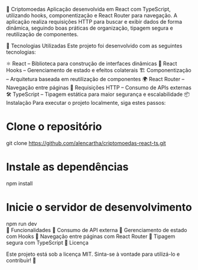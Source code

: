 📌 Criptomoedas
Aplicação desenvolvida em React com TypeScript, utilizando hooks, componentização e React Router para navegação. A aplicação realiza requisições HTTP para buscar e exibir dados de forma dinâmica, seguindo boas práticas de organização, tipagem segura e reutilização de componentes.

🚀 Tecnologias Utilizadas
Este projeto foi desenvolvido com as seguintes tecnologias:

⚛️ React – Biblioteca para construção de interfaces dinâmicas
🎣 React Hooks – Gerenciamento de estado e efeitos colaterais
🏗️ Componentização – Arquitetura baseada em reutilização de componentes
🌍 React Router – Navegação entre páginas
🔗 Requisições HTTP – Consumo de APIs externas
🛠️ TypeScript – Tipagem estática para maior segurança e escalabilidade
📦 Instalação
Para executar o projeto localmente, siga estes passos:

# Clone o repositório
git clone https://github.com/alencartha/criptomoedas-react-ts.git

# Instale as dependências
npm install  

# Inicie o servidor de desenvolvimento
npm run dev  
📝 Funcionalidades
🔹 Consumo de API externa
🔹 Gerenciamento de estado com Hooks
🔹 Navegação entre páginas com React Router
🔹 Tipagem segura com TypeScript
📄 Licença

Este projeto está sob a licença MIT. Sinta-se à vontade para utilizá-lo e contribuir! 🚀

